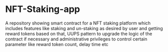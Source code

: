 # NFT-Staking-app
A repository showing smart contract for a NFT staking platform which includes features like staking and un-staking as desired by user and getting reward tokens based on that, UUPS pattern to upgrade the logic of the contract if necessary and administrative privileges to control certain parameter like reward token count, delay time etc
